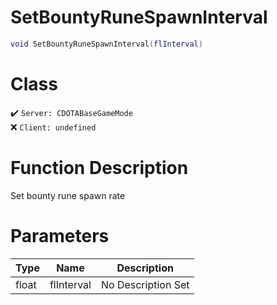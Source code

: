 # SetBountyRuneSpawnInterval
```lua
void SetBountyRuneSpawnInterval(flInterval)
```
# Class
✔️ `Server: CDOTABaseGameMode`  
❌ `Client: undefined`  

# Function Description
Set bounty rune spawn rate
# Parameters
Type|Name|Description
--|--|--
float|flInterval|No Description Set
